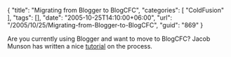 {
	"title": "Migrating from Blogger to BlogCFC",
	"categories": [
		"ColdFusion"
	],
	"tags": [],
	"date": "2005-10-25T14:10:00+06:00",
	"url": "/2005/10/25/Migrating-from-Blogger-to-BlogCFC",
	"guid": "869"
}

Are you currently using Blogger and want to move to BlogCFC? Jacob Munson has written a nice <a href="http://www.techfeed.net/blog/index.cfm/2005/10/24/Blogger-conversion-to-BlogCFC">tutorial</a> on the process.
